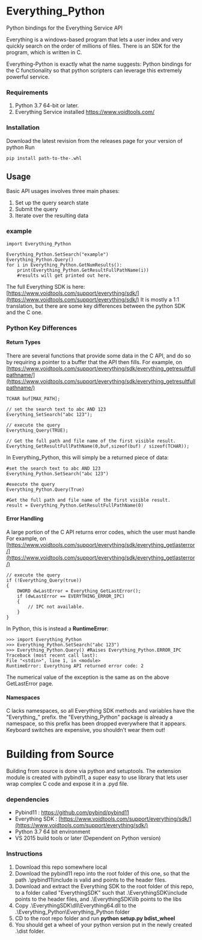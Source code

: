 # Everything_Python
 Python bindings for the Everything Service API
 
Everything is a windows-based program that lets a user index and very quickly search on the order of millions of files.
There is an SDK for the program, which is written in C.
 
Everything-Python is exactly what the name suggests: Python bindings for the C functionality so that python scripters can leverage this extremely powerful service.
 
### Requirements
 1. Python 3.7 64-bit or later.
 2. Everything Service installed https://www.voidtools.com/

### Installation 
Download the latest revision from the releases page for your version of python
Run

    pip install path-to-the-.whl

## Usage
Basic API usages involves three main phases:
1. Set up the query search state
2. Submit the query
3. Iterate over the resulting data
### example

    import Everything_Python

    Everything_Python.SetSearch("example")
    Everything_Python.Query()
    for i in Everything_Python.GetNumResults():
        print(Everything_Python.GetResultFullPathName(i))
        #results will get printed out here.

The full Everything SDK is here:   [https://www.voidtools.com/support/everything/sdk/](https://www.voidtools.com/support/everything/sdk/)
It is mostly a 1:1 translation, but there are some key differences between the python SDK and the C one.

### Python Key Differences

#### Return Types
There are several functions that provide some data in the C API, and do so by requiring a pointer to a buffer that the API then fills.
For example, on [https://www.voidtools.com/support/everything/sdk/everything_getresultfullpathname/](https://www.voidtools.com/support/everything/sdk/everything_getresultfullpathname/)

    TCHAR buf[MAX_PATH];  
  
    // set the search text to abc AND 123  
    Everything_SetSearch("abc 123");  
  
    // execute the query  
    Everything_Query(TRUE);  
  
    // Get the full path and file name of the first visible result.  
    Everything_GetResultFullPathName(0,buf,sizeof(buf) / sizeof(TCHAR));
In Everything_Python, this will simply be a returned piece of data:

    #set the search text to abc AND 123  
    Everything_Python.SetSearch("abc 123")
    
    #execute the query  
    Everything_Python.Query(True)
    
    #Get the full path and file name of the first visible result.  
    result = Everything_Python.GetResultFullPathName(0)

#### Error Handling
A large portion of the C API returns error codes, which the user must handle
For example, on [https://www.voidtools.com/support/everything/sdk/everything_getlasterror/](https://www.voidtools.com/support/everything/sdk/everything_getlasterror/)

    // execute the query  
    if (!Everything_Query(true))  
    {  
	    DWORD dwLastError = Everything_GetLastError();  
	    if (dwLastError == EVERYTHING_ERROR_IPC)  
    	{  
		    // IPC not available.  
	    }  
    }
In Python, this is instead a **RuntimeError**:
    
    >>> import Everything_Python
    >>> Everything_Python.SetSearch("abc 123")
    >>> Everything_Python.Query() #Raises Everything_Python.ERROR_IPC
    Traceback (most recent call last):
    File "<stdin>", line 1, in <module>
    RuntimeError: Everything API returned error code: 2
The numerical value of the exception is the same as on the above GetLastError page.

#### Namespaces
C lacks namespaces, so all Everything SDK methods and variables have the "Everything_" prefix.
the "Everything_Python" package is already a namespace, so this prefix has been dropped everywhere that it appears. Keyboard switches are expensive, you shouldn't wear them out!

# Building from Source

Building from source is done via python and setuptools. The extension module is created with pybind11, a super easy to use library that lets user wrap complex C code and expose it in a .pyd file.
### dependencies

 - Pybind11 : https://github.com/pybind/pybind11
 - Everything SDK : [https://www.voidtools.com/support/everything/sdk/](https://www.voidtools.com/support/everything/sdk/)
 - Python 3.7 64 bit environment
 - VS 2015 build tools or later (Dependent on Python version)

### Instructions
1. Download this repo somewhere local
2. Download the pybind11 repo into the root folder of this one, so that the path .\pybind11\include is valid and points to the header files.
3. Download and extract the Everything SDK to the root folder of this repo, to a folder called "EverythingSDK" such that .\EverythingSDK\include points to the header files, and .\EverythingSDK\lib points to the libs
4. Copy .\EverythingSDK\dll\Everything64.dll to the .\Everything_Python\Everything_Python folder
5. CD to the root repo folder and run **python setup.py bdist_wheel**
6. You should get a wheel of your python version put in the newly created .\dist folder.
